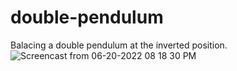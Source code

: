 # double-pendulum
Balacing a double pendulum at the inverted position.
![Screencast from 06-20-2022 08 18 30 PM](https://user-images.githubusercontent.com/20744254/174694039-b403ea5b-d286-4d69-9f9a-cfc476347018.gif)
